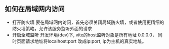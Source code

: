## 如何在局域网内访问
- 打开防火墙
  要在局域网内访问，首先必须关闭局域防火墙，或者使用更精细的防火墙策略，允许该服务监听外面的请求
- 开启全域监听
  开发环境(dev)下, vite的host监听对象是所有地址 0.0.0.0， 同时页面请求地址将localhost:port 改成ip:port, ip为主机的真实地址。